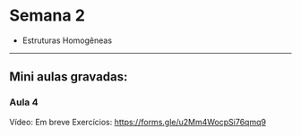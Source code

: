 Semana 2
============

* Estruturas Homogêneas


---
## Mini aulas gravadas:

### Aula 4
Vídeo: Em breve
Exercícios: https://forms.gle/u2Mm4WocpSi76qmq9
